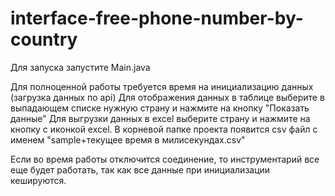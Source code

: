 # interface-free-phone-number-by-country

Для запуска запустите Main.java 

Для полноценной работы требуется время на инициализацию данных (загрузка данных по api)
Для отображения данных в таблице выберите в выпадающем списке нужную страну и нажмите на кнопку "Показать данные"
Для выгрузки данных в excel выберите страну и нажмите на кнопку с иконкой excel. В корневой папке проекта появится csv файл с именем "sample+текущее время в милисекундах.csv"

Если во время работы отключится соединение, то инструментарий все еще будет работать, так как все данные при инициализации кешируются.
